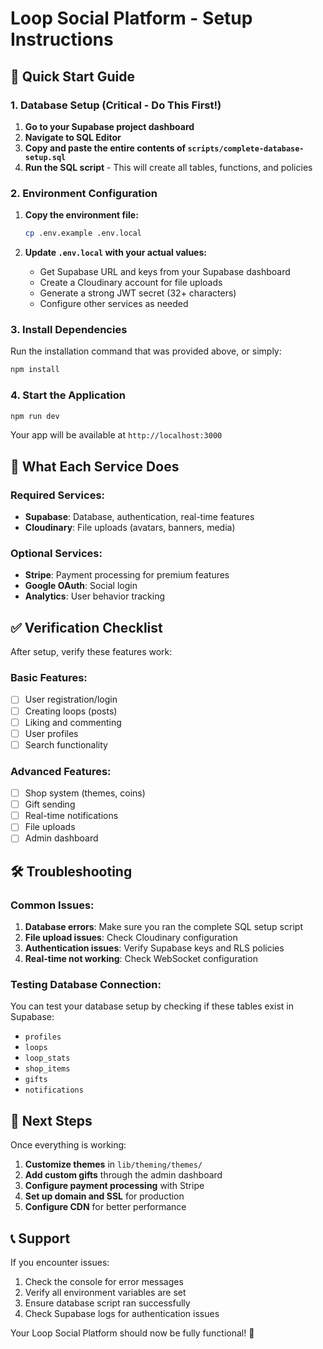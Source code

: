 
# Loop Social Platform - Setup Instructions

## 🚀 Quick Start Guide

### 1. Database Setup (Critical - Do This First!)

1. **Go to your Supabase project dashboard**
2. **Navigate to SQL Editor**
3. **Copy and paste the entire contents of `scripts/complete-database-setup.sql`**
4. **Run the SQL script** - This will create all tables, functions, and policies

### 2. Environment Configuration

1. **Copy the environment file:**
   ```bash
   cp .env.example .env.local
   ```

2. **Update `.env.local` with your actual values:**
   - Get Supabase URL and keys from your Supabase dashboard
   - Create a Cloudinary account for file uploads
   - Generate a strong JWT secret (32+ characters)
   - Configure other services as needed

### 3. Install Dependencies

Run the installation command that was provided above, or simply:
```bash
npm install
```

### 4. Start the Application

```bash
npm run dev
```

Your app will be available at `http://localhost:3000`

## 🔧 What Each Service Does

### Required Services:
- **Supabase**: Database, authentication, real-time features
- **Cloudinary**: File uploads (avatars, banners, media)

### Optional Services:
- **Stripe**: Payment processing for premium features
- **Google OAuth**: Social login
- **Analytics**: User behavior tracking

## ✅ Verification Checklist

After setup, verify these features work:

### Basic Features:
- [ ] User registration/login
- [ ] Creating loops (posts)
- [ ] Liking and commenting
- [ ] User profiles
- [ ] Search functionality

### Advanced Features:
- [ ] Shop system (themes, coins)
- [ ] Gift sending
- [ ] Real-time notifications
- [ ] File uploads
- [ ] Admin dashboard

## 🛠️ Troubleshooting

### Common Issues:

1. **Database errors**: Make sure you ran the complete SQL setup script
2. **File upload issues**: Check Cloudinary configuration
3. **Authentication issues**: Verify Supabase keys and RLS policies
4. **Real-time not working**: Check WebSocket configuration

### Testing Database Connection:

You can test your database setup by checking if these tables exist in Supabase:
- `profiles`
- `loops`
- `loop_stats`
- `shop_items`
- `gifts`
- `notifications`

## 🎯 Next Steps

Once everything is working:

1. **Customize themes** in `lib/theming/themes/`
2. **Add custom gifts** through the admin dashboard
3. **Configure payment processing** with Stripe
4. **Set up domain and SSL** for production
5. **Configure CDN** for better performance

## 📞 Support

If you encounter issues:
1. Check the console for error messages
2. Verify all environment variables are set
3. Ensure database script ran successfully
4. Check Supabase logs for authentication issues

Your Loop Social Platform should now be fully functional! 🎉
